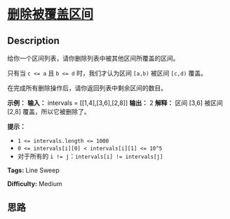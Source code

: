 # [删除被覆盖区间][title]

## Description

给你一个区间列表，请你删除列表中被其他区间所覆盖的区间。

只有当 `c <= a` 且 `b <= d` 时，我们才认为区间 `[a,b)` 被区间 `[c,d)` 覆盖。

在完成所有删除操作后，请你返回列表中剩余区间的数目。



**示例：**
            **输入：** intervals = [[1,4],[3,6],[2,8]]    **输出：** 2    **解释：** 区间 [3,6] 被区间 [2,8] 覆盖，所以它被删除了。    



**提示：** ​​​​​​

  * `1 <= intervals.length <= 1000`
  * `0 <= intervals[i][0] < intervals[i][1] <= 10^5`
  * 对于所有的 `i != j`：`intervals[i] != intervals[j]`


**Tags:** Line Sweep

**Difficulty:** Medium

## 思路

[title]: https://leetcode-cn.com/problems/remove-covered-intervals
